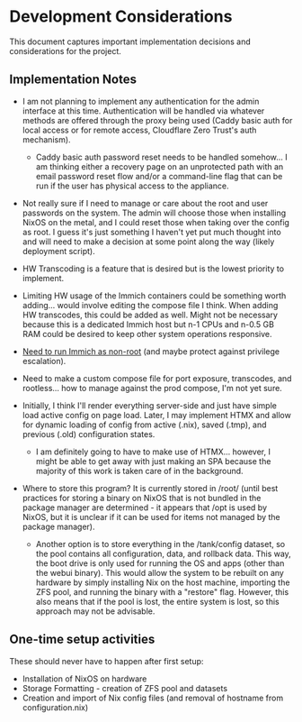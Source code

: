 # Development Considerations

This document captures important implementation decisions and considerations for the project.

## Implementation Notes
- I am not planning to implement any authentication for the admin interface at this time. Authentication will be handled via whatever methods are offered through the proxy being used (Caddy basic auth for local access or for remote access, Cloudflare Zero Trust's auth mechanism).
  - Caddy basic auth password reset needs to be handled somehow... I am thinking either a recovery page on an unprotected path with an email password reset flow and/or a command-line flag that can be run if the user has physical access to the appliance.
- Not really sure if I need to manage or care about the root and user passwords on the system. The admin will choose those when installing NixOS on the metal, and I could reset those when taking over the config as root. I guess it's just something I haven't yet put much thought into and will need to make a decision at some point along the way (likely deployment script).
- HW Transcoding is a feature that is desired but is the lowest priority to implement.
- Limiting HW usage of the Immich containers could be something worth adding... would involve editing the compose file I think. When adding HW transcodes, this could be added as well. Might not be necessary because this is a dedicated Immich host but n-1 CPUs and n-0.5 GB RAM could be desired to keep other system operations responsive.
- [Need to run Immich as non-root](https://immich.app/docs/FAQ#how-can-i-run-immich-as-a-non-root-user) (and maybe protect against privilege escalation).
- Need to make a custom compose file for port exposure, transcodes, and rootless... how to manage against the prod compose, I'm not yet sure.

- Initially, I think I'll render everything server-side and just have simple load active config on page load. Later, I may implement HTMX and allow for dynamic loading of config from active (.nix), saved (.tmp), and previous (.old) configuration states.
  - I am definitely going to have to make use of HTMX... however, I might be able to get away with just making an SPA because the majority of this work is taken care of in the background.

- Where to store this program? It is currently stored in /root/ (until best practices for storing a binary on NixOS that is not bundled in the package manager are determined - it appears that /opt is used by NixOS, but it is unclear if it can be used for items not managed by the package manager).
  - Another option is to store everything in the /tank/config dataset, so the pool contains all configuration, data, and rollback data. This way, the boot drive is only used for running the OS and apps (other than the webui binary). This would allow the system to be rebuilt on any hardware by simply installing Nix on the host machine, importing the ZFS pool, and running the binary with a "restore" flag. However, this also means that if the pool is lost, the entire system is lost, so this approach may not be advisable.

## One-time setup activities

These should never have to happen after first setup:
- Installation of NixOS on hardware
- Storage Formatting - creation of ZFS pool and datasets
- Creation and import of Nix config files (and removal of hostname from configuration.nix)

